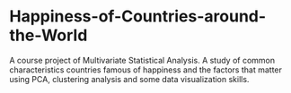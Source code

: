 # Happiness-of-Countries-around-the-World
A course project of Multivariate Statistical Analysis. A study of common characteristics countries famous of happiness and the factors that matter using PCA, clustering analysis and some data visualization skills.
